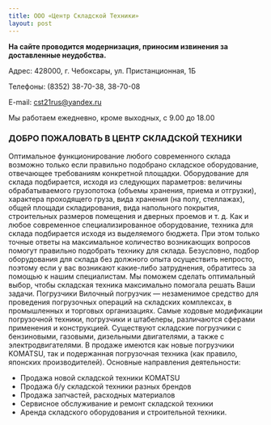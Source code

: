 ```yaml
---
title: ООО «Центр Складской Техники»
layout: post
---
```


**На сайте проводится модернизация, приносим извинения за доставленные неудобства.**


Адрес: 428000, г. Чебоксары, ул. Пристанционная, 1Б

Телефоны:  (8352) 38-70-38, 38-70-08

E-mail: cst21rus@yandex.ru

Мы работаем ежедневно, кроме выходных, с 9.00 до 18.00



### ДОБРО ПОЖАЛОВАТЬ В ЦЕНТР СКЛАДСКОЙ ТЕХНИКИ
Оптимальное функционирование любого современного склада возможно только если правильно подобрано складское оборудование, отвечающее требованиям конкретной площадки. Оборудование для склада подбирается, исходя из следующих параметров: величины обрабатываемого грузопотока (объемы хранения, приема и отгрузки), характера проходящего груза, вида хранения (на полу, стеллажах), общей площади складирования, вида напольного покрытия, строительных размеров помещения и дверных проемов и т. д. Как и любое современное специализированное оборудование, техника для склада подбирается исходя из выделяемого бюджета. При этом только точные ответы на максимальное количество возникающих вопросов помогут правильно подобрать технику для склада. Безусловно, подбор оборудования для склада без должного опыта осуществить непросто, поэтому если у вас возникают какие-либо затруднения, обратитесь за помощью к нашим специалистам. Мы поможем сделать оптимальный выбор, чтобы складская техника максимально помогала решать Ваши задачи.
Погрузчики Вилочный погрузчик — незаменимое средство для проведения погрузочных операций на складских комплексах, в промышленных и торговых организациях. Самые ходовые модификации погрузочной техники, погрузчики и штабелеры, различаются сферами применения и конструкцией. Существуют складские погрузчики с бензиновыми, газовыми, дизельными двигателями, а также с электродвигателями.  В продаже имеются как новые погрузчики KOMATSU, так и подержанная погрузочная техника (как правило, японских производителей).
Основные направления деятельности:

 - Продажа  новой складской техники KOMATSU
 - Продажа б/у складской техники  разных брендов
 - Продажа запчастей, расходных материалов
 - Сервисное обслуживание и ремонт складской техники
 - Аренда складского оборудования и строительной техники.
